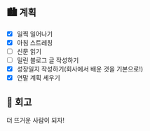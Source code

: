 ## 🏙️ 계획

- [x] 일찍 일어나기
- [x] 아침 스트레칭
- [ ] 신문 읽기
- [ ] 밀린 블로그 글 작성하기
- [x] 성장일지 작성하기(회사에서 배운 것을 기본으로!)
- [x] 연말 계획 세우기

## 🌆 회고

더 뜨거운 사람이 되자!
